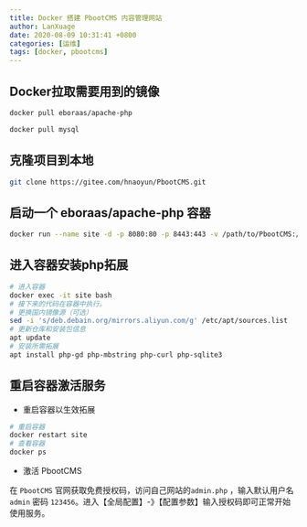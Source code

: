 ```yaml
---
title: Docker 搭建 PbootCMS 内容管理网站
author: LanXuage
date: 2020-08-09 10:31:41 +0800
categories: [运维]
tags: [docker, pbootcms]
---
```


## Docker拉取需要用到的镜像

```sh
docker pull eboraas/apache-php
```

```sh
docker pull mysql
```

## 克隆项目到本地

```sh
git clone https://gitee.com/hnaoyun/PbootCMS.git
```

## 启动一个 eboraas/apache-php 容器

```sh
docker run --name site -d -p 8080:80 -p 8443:443 -v /path/to/PbootCMS:/var/www/html eboraas/apache-php
```

## 进入容器安装php拓展

```sh
# 进入容器
docker exec -it site bash
# 接下来的代码在容器中执行。
# 更换国内镜像源（可选）
sed -i 's/deb.debain.org/mirrors.aliyun.com/g' /etc/apt/sources.list
# 更新仓库和安装包信息
apt update
# 安装所需拓展
apt install php-gd php-mbstring php-curl php-sqlite3
```
## 重启容器激活服务

- 重启容器以生效拓展

```sh
# 重启容器
docker restart site
# 查看容器
docker ps
```

- 激活 PbootCMS

在 `PbootCMS` 官网获取免费授权码，访问自己网站的`admin.php` ，输入默认用户名 `admin` 密码 `123456`。进入【全局配置】-》【配置参数】输入授权码即可正常开始使用服务。

